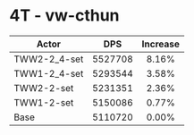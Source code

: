 # 4T - vw-cthun
| Actor | DPS | Increase |
|---|:---:|:---:|
|TWW2-2_4-set|5527708|8.16%|
|TWW1-2_4-set|5293544|3.58%|
|TWW2-2-set|5231351|2.36%|
|TWW1-2-set|5150086|0.77%|
|Base|5110720|0.00%|
